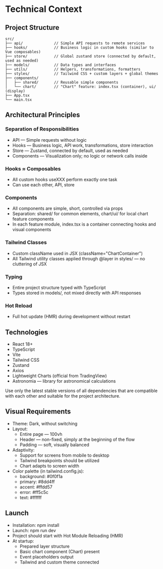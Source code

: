 # Technical Context

## Project Structure
```
src/
├── api/              // Simple API requests to remote services
├── hooks/            // Business logic in custom hooks (similar to Vue composables)
├── store/            // Global zustand store (connected by default, used as needed)
├── models/           // Data types and interfaces
├── utils/            // Helpers, transformations, formatters
├── styles/           // Tailwind CSS + custom layers + global themes
├── components/
│   ├── shared/       // Reusable simple components
│   └── chart/        // "Chart" feature: index.tsx (container), ui/ (display)
├── App.tsx
└── main.tsx
```

## Architectural Principles

### Separation of Responsibilities
- API — Simple requests without logic
- Hooks — Business logic, API work, transformations, store interaction
- Store — Zustand, connected by default, used as needed
- Components — Visualization only; no logic or network calls inside

### Hooks ≈ Composables
- All custom hooks useXXX perform exactly one task
- Can use each other, API, store

### Components
- All components are simple, short, controlled via props
- Separation: shared/ for common elements, chart/ui/ for local chart feature components
- In each feature module, index.tsx is a container connecting hooks and visual components

### Tailwind Classes
- Custom className used in JSX (className="ChartContainer")
- All Tailwind utility classes applied through @layer in styles/ — no cluttering of JSX

### Typing
- Entire project structure typed with TypeScript
- Types stored in models/, not mixed directly with API responses

### Hot Reload
- Full hot update (HMR) during development without restart

## Technologies
- React 18+
- TypeScript
- Vite
- Tailwind CSS
- Zustand
- Axios
- Lightweight Charts (official from TradingView)
- Astronomia — library for astronomical calculations

Use only the latest stable versions of all dependencies that are compatible with each other and suitable for the project architecture.

## Visual Requirements
- Theme: Dark, without switching
- Layout:
  - Entire page — 100vh
  - Header — non-fixed, simply at the beginning of the flow
  - Padding — soft, visually balanced
- Adaptivity:
  - Support for screens from mobile to desktop
  - Tailwind breakpoints should be utilized
  - Chart adapts to screen width
- Color palette (in tailwind.config.js):
  - background: #0f0f1a
  - primary: #8dd4ff
  - accent: #ffdd57
  - error: #ff5c5c
  - text: #ffffff

## Launch
- Installation: npm install
- Launch: npm run dev
- Project should start with Hot Module Reloading (HMR)
- At startup:
  - Prepared layer structure
  - Basic chart component (Chart) present
  - Event placeholders output
  - Tailwind and custom theme connected 
